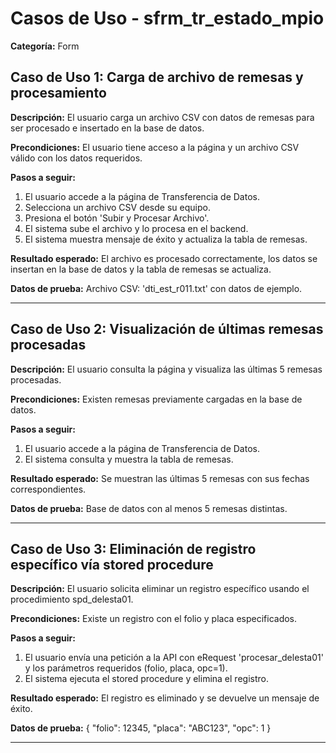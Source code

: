 # Casos de Uso - sfrm_tr_estado_mpio

**Categoría:** Form

## Caso de Uso 1: Carga de archivo de remesas y procesamiento

**Descripción:** El usuario carga un archivo CSV con datos de remesas para ser procesado e insertado en la base de datos.

**Precondiciones:**
El usuario tiene acceso a la página y un archivo CSV válido con los datos requeridos.

**Pasos a seguir:**
1. El usuario accede a la página de Transferencia de Datos.
2. Selecciona un archivo CSV desde su equipo.
3. Presiona el botón 'Subir y Procesar Archivo'.
4. El sistema sube el archivo y lo procesa en el backend.
5. El sistema muestra mensaje de éxito y actualiza la tabla de remesas.

**Resultado esperado:**
El archivo es procesado correctamente, los datos se insertan en la base de datos y la tabla de remesas se actualiza.

**Datos de prueba:**
Archivo CSV: 'dti_est_r011.txt' con datos de ejemplo.

---

## Caso de Uso 2: Visualización de últimas remesas procesadas

**Descripción:** El usuario consulta la página y visualiza las últimas 5 remesas procesadas.

**Precondiciones:**
Existen remesas previamente cargadas en la base de datos.

**Pasos a seguir:**
1. El usuario accede a la página de Transferencia de Datos.
2. El sistema consulta y muestra la tabla de remesas.

**Resultado esperado:**
Se muestran las últimas 5 remesas con sus fechas correspondientes.

**Datos de prueba:**
Base de datos con al menos 5 remesas distintas.

---

## Caso de Uso 3: Eliminación de registro específico vía stored procedure

**Descripción:** El usuario solicita eliminar un registro específico usando el procedimiento spd_delesta01.

**Precondiciones:**
Existe un registro con el folio y placa especificados.

**Pasos a seguir:**
1. El usuario envía una petición a la API con eRequest 'procesar_delesta01' y los parámetros requeridos (folio, placa, opc=1).
2. El sistema ejecuta el stored procedure y elimina el registro.

**Resultado esperado:**
El registro es eliminado y se devuelve un mensaje de éxito.

**Datos de prueba:**
{ "folio": 12345, "placa": "ABC123", "opc": 1 }

---

